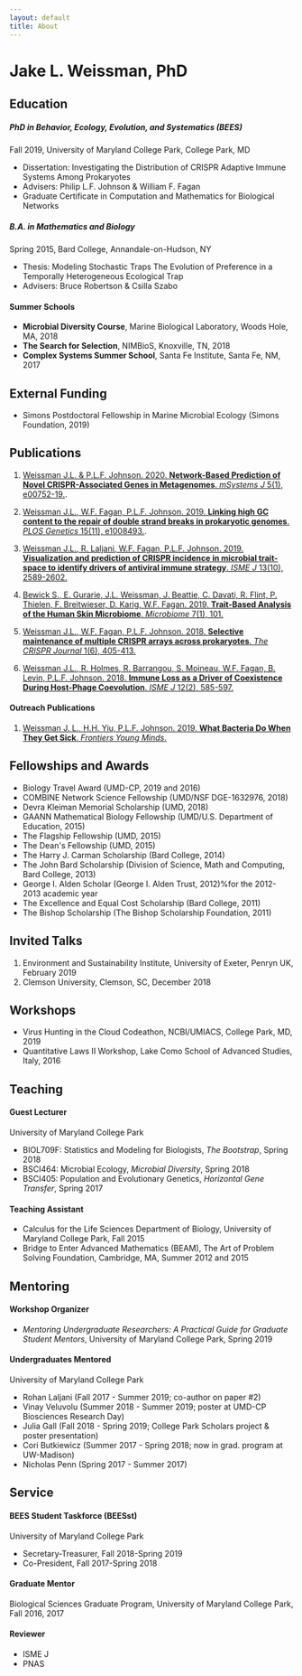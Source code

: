 ```yaml
---
layout: default
title: About
---
```

# Jake L. Weissman, PhD

## Education

##### PhD in Behavior, Ecology, Evolution, and Systematics (BEES)
Fall 2019, University of Maryland College Park, College Park, MD

- Dissertation: Investigating the Distribution of CRISPR Adaptive Immune Systems Among Prokaryotes
- Advisers: Philip L.F. Johnson & William F. Fagan
- Graduate Certificate in Computation and Mathematics for Biological Networks

##### B.A. in Mathematics and Biology  
Spring 2015, Bard College, Annandale-on-Hudson, NY

- Thesis: Modeling Stochastic Traps The Evolution of Preference in a Temporally Heterogeneous Ecological Trap
- Advisers: Bruce Robertson & Csilla Szabo
 
#### Summer Schools
- **Microbial Diversity Course**, Marine Biological Laboratory, Woods Hole, MA, 2018
- **The Search for Selection**, NIMBioS, Knoxville, TN, 2018
- **Complex Systems Summer School**, Santa Fe Institute, Santa Fe, NM, 2017
 
## External Funding
- Simons Postdoctoral Fellowship in Marine Microbial Ecology (Simons Foundation, 2019)

## Publications

1. [Weissman J.L. & P.L.F. Johnson. 2020. **Network-Based Prediction of Novel CRISPR-Associated Genes in Metagenomes**. *mSystems J* 5(1), e00752-19.](https://doi.org/10.1128/mSystems.00752-19).
 
2. [Weissman J.L., W.F. Fagan, P.L.F. Johnson. 2019. **Linking high GC content to the repair of double strand breaks in prokaryotic genomes**. *PLOS Genetics* 15(11), e1008493.](https://doi.org/10.1371/journal.pgen.1008493).
 
3. [Weissman J.L., R. Laljani, W.F. Fagan, P.L.F. Johnson. 2019. **Visualization and prediction of CRISPR incidence in microbial trait-space to identify drivers of antiviral immune strategy**. *ISME J* 13(10), 2589-2602.](https://doi.org/10.1038/s41396-019-0411-2)
 
4. [Bewick S., E. Gurarie, J.L. Weissman, J. Beattie, C. Davati, R. Flint, P. Thielen, F. Breitwieser, D. Karig, W.F. Fagan. 2019. **Trait-Based Analysis of the Human Skin Microbiome**. *Microbiome* 7(1), 101.](https://doi.org/10.1186/s40168-019-0698-2)

5. [Weissman J.L., W.F. Fagan, P.L.F. Johnson. 2018. **Selective maintenance of multiple CRISPR arrays across prokaryotes**. *The CRISPR Journal* 1(6), 405-413.](https://doi.org/10.1089/crispr.2018.0034) 
 
6. [Weissman J.L., R. Holmes, R. Barrangou, S. Moineau, W.F. Fagan, B. Levin, P.L.F. Johnson. 2018. **Immune Loss as a Driver of Coexistence During Host-Phage Coevolution**. *ISME J* 12(2), 585-597.](https://doi.org/10.1038/ismej.2017.194)
 
#### Outreach Publications

1. [Weissman J. L., H.H. Yiu, P.L.F. Johnson. 2019. **What Bacteria Do When They Get Sick**. *Frontiers Young Minds*.](https://kids.frontiersin.org/article/10.3389/frym.2019.00102)

## Fellowships and Awards
- Biology Travel Award (UMD-CP, 2019 and 2016)
- COMBINE Network Science Fellowship (UMD/NSF DGE-1632976, 2018)
- Devra Kleiman Memorial Scholarship (UMD, 2018)
- GAANN Mathematical Biology Fellowship (UMD/U.S. Department of Education, 2015)
- The Flagship Fellowship (UMD, 2015)
- The Dean's Fellowship (UMD, 2015)
- The Harry J. Carman Scholarship (Bard College, 2014)
- The John Bard Scholarship (Division of Science, Math and Computing, Bard College, 2013)
- George I. Alden Scholar (George I. Alden Trust, 2012)%for the 2012-2013 academic year 
- The Excellence and Equal Cost Scholarship (Bard College, 2011) 
- The Bishop Scholarship (The Bishop Scholarship Foundation, 2011)

## Invited Talks
1. Environment and Sustainability Institute, University of Exeter, Penryn
UK, February 2019
2. Clemson University, Clemson, SC, December 2018

## Workshops
- Virus Hunting in the Cloud Codeathon, NCBI/UMIACS, College Park, MD, 2019
- Quantitative Laws II Workshop, Lake Como School of Advanced Studies, Italy, 2016  

## Teaching

#### Guest Lecturer 
University of Maryland College Park

- BIOL709F: Statistics and Modeling for Biologists, *The Bootstrap*, Spring 2018
- BSCI464: Microbial Ecology, *Microbial Diversity*, Spring 2018 
- BSCI405: Population and Evolutionary Genetics, *Horizontal Gene Transfer*, Spring 2017


#### Teaching Assistant
- Calculus for the Life Sciences Department of Biology, University of Maryland College Park, Fall 2015
- Bridge to Enter Advanced Mathematics (BEAM), The Art of Problem Solving Foundation, Cambridge, MA, Summer 2012 and 2015

## Mentoring 


#### Workshop Organizer
- *Mentoring Undergraduate Researchers: A Practical Guide for Graduate Student Mentors*, University of Maryland College Park, Spring 2019

#### Undergraduates Mentored 
University of Maryland College Park

- Rohan Laljani (Fall 2017 - Summer 2019; co-author on paper \#2)
- Vinay Veluvolu (Summer 2018 - Summer 2019; poster at UMD-CP Biosciences Research Day)
- Julia Gall (Fall 2018 - Spring 2019; College Park Scholars project \& poster presentation)
- Cori Butkiewicz (Summer 2017 - Spring 2018; now in grad. program at UW-Madison)
- Nicholas Penn (Spring 2017 - Summer 2017)

## Service

#### BEES Student Taskforce (BEESst)
University of Maryland College Park
- Secretary-Treasurer, Fall 2018-Spring 2019
- Co-President, Fall 2017-Spring 2018

#### Graduate Mentor
Biological Sciences Graduate Program, University of Maryland College Park, Fall 2016, 2017

#### Reviewer
- ISME J
- PNAS
